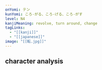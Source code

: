 ```yaml
---
onYomi: テン
kunYomi: ころ-がる、ころ-げる、ころ-がす
level: N4
kanjiMeaning: revolve, turn around, change
tagLinks:
  - "[[kanji]]"
  - "[[japanese]]"
image: "[[転.jpg]]"
---
```

## character analysis